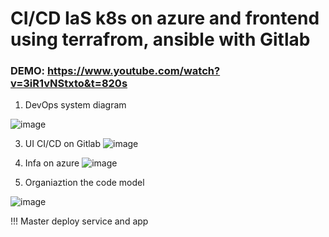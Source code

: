 # CI/CD IaS k8s on azure and frontend  using terrafrom, ansible with Gitlab
### DEMO:  https://www.youtube.com/watch?v=3iR1vNStxto&t=820s 
1. DevOps system diagram

  ![image](https://github.com/Nadh2413/CICD-k8s-combine-terraform-ansible-gitlab/assets/117442476/631bf61f-e828-440b-80c4-b408ecb62895)




   
3. UI CI/CD on Gitlab
![image](https://github.com/Nadh2413/CICD-k8s-combine-terraform-ansible-gitlab/assets/117442476/d58b37e2-1844-4ef0-8062-b208cc33a0e9)

4. Infa on azure
   ![image](https://github.com/Nadh2413/CICD-k8s-combine-terraform-ansible-gitlab/assets/117442476/bb7bf920-3862-4d82-86ef-3c337aa9a7f2)

5. Organiaztion the code model


  ![image](https://github.com/Nadh2413/CICD-k8s-combine-terraform-ansible-gitlab/assets/117442476/36a63778-10b4-46db-8a49-7a17e7177ced)


!!! Master deploy service and app


 
